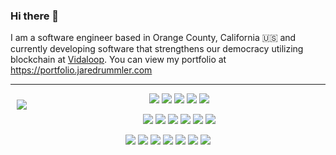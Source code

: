 ### Hi there 👋

I am a software engineer based in Orange County, California 🇺🇸 and currently developing software that strengthens our democracy utilizing blockchain at [Vidaloop](https://vidaloop.com/). You can view my portfolio at https://portfolio.jaredrummler.com

---

<img src="https://github-readme-stats.vercel.app/api?username=jaredrummler&theme=vue-dark&show_icons=true&count_private=true" align="left" hspace="10" vspace="10"></a>

<p align="center">
  <a target="_blank" href="https://twitter.com/jaredrummler"><img src="https://img.shields.io/twitter/follow/jaredrummler.svg?style=social" /></a>
  <a target="_blank" href="https://github.com/jaredrummler"><img src="https://img.shields.io/github/followers/jaredrummler?style=social" /></a>
  <a target="_blank" href="https://instagram.com/jaredrummler"><img src="https://img.shields.io/endpoint?url=https://gist.githubusercontent.com/jaredrummler/7e8c7bbab85268458e43b56f051e0625/raw/a2d21817b9fad86377f739454fac9b3b16d81229/instagram.json" /></a>
  <a target="_bland" href="https://stackoverflow.com/users/1048340/jared-rummler"><img src="https://img.shields.io/endpoint?url=https://gist.githubusercontent.com/jaredrummler/7e8c7bbab85268458e43b56f051e0625/raw/f95b0ff30f7bd8d67498d58b6aa3bc62f5fe72f9/stackoverflow.json" /></a>
  <a target="_bland" href="https://www.linkedin.com/in/jaredrummler/"><img src="https://img.shields.io/endpoint?url=https://gist.githubusercontent.com/jaredrummler/7e8c7bbab85268458e43b56f051e0625/raw/17a663a47def5f62dab47f2cb99a847e8debc321/linkedin.json" /></a>
</p>

<p align="center">
  <img src="https://img.shields.io/badge/-kotlin-blue" />
  <img src="https://img.shields.io/badge/-java-blue" />
  <img src="https://img.shields.io/badge/-swift-blue" />
  <img src="https://img.shields.io/badge/-javascript-blue" />
  <img src="https://img.shields.io/badge/-typescript-blue" />
  <img src="https://img.shields.io/badge/-bash-blue" />
</p>

<p align="center">
  <img src="https://img.shields.io/badge/-Android-red" />
  <img src="https://img.shields.io/badge/-Kotlin Multiplatform-red" />
  <img src="https://img.shields.io/badge/-Flutter-red" />
  <img src="https://img.shields.io/badge/-Dialogflow-red" />
  <img src="https://img.shields.io/badge/-Android TV-red" />
  <img src="https://img.shields.io/badge/-Android Auto-red" />
  <img src="https://img.shields.io/badge/-Web-red" />
</p>

<!--
**jaredrummler/jaredrummler** is a ✨ _special_ ✨ repository because its `README.md` (this file) appears on your GitHub profile.

Here are some ideas to get you started:

- 🔭 I’m currently working on ...
- 🌱 I’m currently learning ...
- 👯 I’m looking to collaborate on ...
- 🤔 I’m looking for help with ...
- 💬 Ask me about ...
- 📫 How to reach me: ...
- 😄 Pronouns: ...
- ⚡ Fun fact: ...
-->

